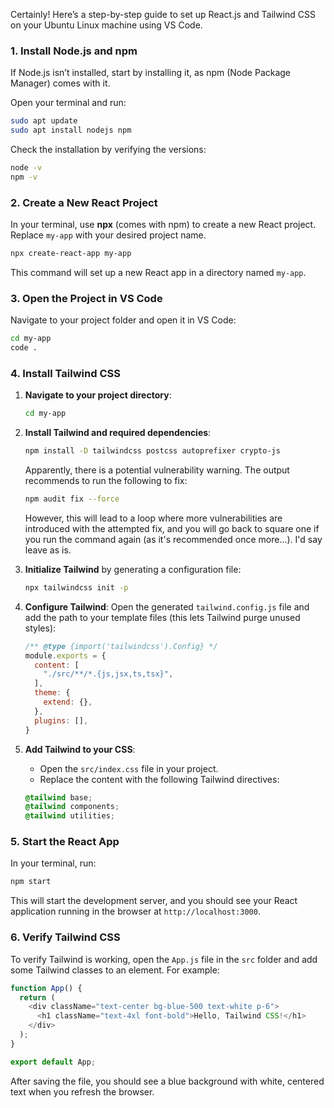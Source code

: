 Certainly! Here’s a step-by-step guide to set up React.js and Tailwind CSS on your Ubuntu Linux machine using VS Code.

### 1. Install Node.js and npm

If Node.js isn’t installed, start by installing it, as npm (Node Package Manager) comes with it.

Open your terminal and run:
```bash
sudo apt update
sudo apt install nodejs npm
```

Check the installation by verifying the versions:
```bash
node -v
npm -v
```

### 2. Create a New React Project

In your terminal, use **npx** (comes with npm) to create a new React project. Replace `my-app` with your desired project name.

```bash
npx create-react-app my-app
```

This command will set up a new React app in a directory named `my-app`. 

### 3. Open the Project in VS Code

Navigate to your project folder and open it in VS Code:
```bash
cd my-app
code .
```

### 4. Install Tailwind CSS

1. **Navigate to your project directory**:
    ```bash
    cd my-app
    ```

2. **Install Tailwind and required dependencies**:
    ```bash
    npm install -D tailwindcss postcss autoprefixer crypto-js
    ```
    Apparently, there is a potential vulnerability warning. The output recommends to run the following to fix:
    ```bash
    npm audit fix --force
    ```
    However, this will lead to a loop where more vulnerabilities are introduced with the attempted fix, and you will go back to square one if you run the command again (as it's recommended once more...). 
    I'd say leave as is.

3. **Initialize Tailwind** by generating a configuration file:
    ```bash
    npx tailwindcss init -p
    ```

4. **Configure Tailwind**: Open the generated `tailwind.config.js` file and add the path to your template files (this lets Tailwind purge unused styles):

    ```javascript
    /** @type {import('tailwindcss').Config} */
    module.exports = {
      content: [
        "./src/**/*.{js,jsx,ts,tsx}",
      ],
      theme: {
        extend: {},
      },
      plugins: [],
    }
    ```

5. **Add Tailwind to your CSS**:
   - Open the `src/index.css` file in your project.
   - Replace the content with the following Tailwind directives:

    ```css
    @tailwind base;
    @tailwind components;
    @tailwind utilities;
    ```

### 5. Start the React App

In your terminal, run:
```bash
npm start
```

This will start the development server, and you should see your React application running in the browser at `http://localhost:3000`.

### 6. Verify Tailwind CSS

To verify Tailwind is working, open the `App.js` file in the `src` folder and add some Tailwind classes to an element. For example:

```javascript
function App() {
  return (
    <div className="text-center bg-blue-500 text-white p-6">
      <h1 className="text-4xl font-bold">Hello, Tailwind CSS!</h1>
    </div>
  );
}

export default App;
```

After saving the file, you should see a blue background with white, centered text when you refresh the browser.
